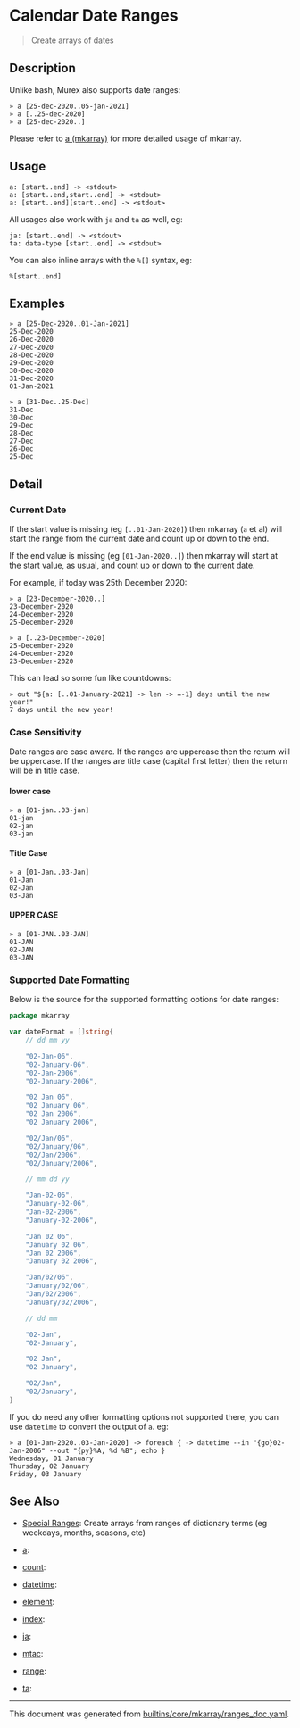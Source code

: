 # Calendar Date Ranges

> Create arrays of dates

## Description

Unlike bash, Murex also supports date ranges:

```  
» a [25-dec-2020..05-jan-2021]
» a [..25-dec-2020]
» a [25-dec-2020..]
```

Please refer to [a (mkarray)](../commands/a.md) for more detailed usage of mkarray.

## Usage

```
a: [start..end] -> <stdout>
a: [start..end,start..end] -> <stdout>
a: [start..end][start..end] -> <stdout>
```

All usages also work with `ja` and `ta` as well, eg:

```
ja: [start..end] -> <stdout>
ta: data-type [start..end] -> <stdout>
```

You can also inline arrays with the `%[]` syntax, eg:

```
%[start..end]
```

## Examples

```
» a [25-Dec-2020..01-Jan-2021]
25-Dec-2020
26-Dec-2020
27-Dec-2020
28-Dec-2020
29-Dec-2020
30-Dec-2020
31-Dec-2020
01-Jan-2021
```

```
» a [31-Dec..25-Dec]
31-Dec
30-Dec
29-Dec
28-Dec
27-Dec
26-Dec
25-Dec
```

## Detail

### Current Date

If the start value is missing (eg `[..01-Jan-2020]`) then mkarray (`a` et al)
will start the range from the current date and count up or down to the end.

If the end value is missing (eg `[01-Jan-2020..]`) then mkarray will start at
the start value, as usual, and count up or down to the current date.

For example, if today was 25th December 2020:

```
» a [23-December-2020..]
23-December-2020
24-December-2020
25-December-2020
```

```
» a [..23-December-2020]
25-December-2020
24-December-2020
23-December-2020
```

This can lead so some fun like countdowns:

```
» out "${a: [..01-January-2021] -> len -> =-1} days until the new year!"
7 days until the new year!
```

### Case Sensitivity

Date ranges are case aware. If the ranges are uppercase then the return will be
uppercase. If the ranges are title case (capital first letter) then the return
will be in title case.

#### lower case

```
» a [01-jan..03-jan]
01-jan
02-jan
03-jan
```

#### Title Case

```
» a [01-Jan..03-Jan]
01-Jan
02-Jan
03-Jan
```

#### UPPER CASE

```
» a [01-JAN..03-JAN]
01-JAN
02-JAN
03-JAN
```

### Supported Date Formatting

Below is the source for the supported formatting options for date ranges:

```go
package mkarray

var dateFormat = []string{
	// dd mm yy

	"02-Jan-06",
	"02-January-06",
	"02-Jan-2006",
	"02-January-2006",

	"02 Jan 06",
	"02 January 06",
	"02 Jan 2006",
	"02 January 2006",

	"02/Jan/06",
	"02/January/06",
	"02/Jan/2006",
	"02/January/2006",

	// mm dd yy

	"Jan-02-06",
	"January-02-06",
	"Jan-02-2006",
	"January-02-2006",

	"Jan 02 06",
	"January 02 06",
	"Jan 02 2006",
	"January 02 2006",

	"Jan/02/06",
	"January/02/06",
	"Jan/02/2006",
	"January/02/2006",

	// dd mm

	"02-Jan",
	"02-January",

	"02 Jan",
	"02 January",

	"02/Jan",
	"02/January",
}
```

If you do need any other formatting options not supported there, you can use
`datetime` to convert the output of `a`. eg:

```
» a [01-Jan-2020..03-Jan-2020] -> foreach { -> datetime --in "{go}02-Jan-2006" --out "{py}%A, %d %B"; echo }
Wednesday, 01 January
Thursday, 02 January
Friday, 03 January
```

## See Also

* [Special Ranges](../mkarray/special.md):
  Create arrays from ranges of dictionary terms (eg weekdays, months, seasons, etc)
* [a](../mkarray/a.md):
  
* [count](../mkarray/count.md):
  
* [datetime](../mkarray/datetime.md):
  
* [element](../mkarray/element.md):
  
* [index](../mkarray/index.md):
  
* [ja](../mkarray/ja.md):
  
* [mtac](../mkarray/mtac.md):
  
* [range](../mkarray/range.md):
  
* [ta](../mkarray/ta.md):
  

<hr/>

This document was generated from [builtins/core/mkarray/ranges_doc.yaml](https://github.com/lmorg/murex/blob/master/builtins/core/mkarray/ranges_doc.yaml).